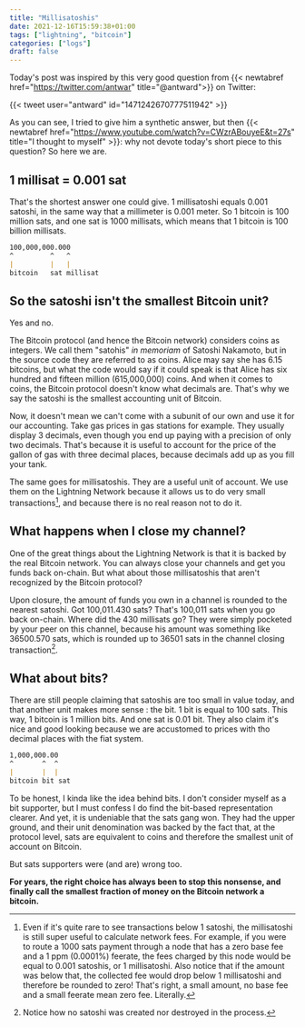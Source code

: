 ```yaml
---
title: "Millisatoshis"
date: 2021-12-16T15:59:38+01:00
tags: ["lightning", "bitcoin"]
categories: ["logs"]
draft: false
---
```


Today's post was inspired by this very good question from {{< newtabref href="https://twitter.com/antwar" title="@antward">}} on Twitter:

{{< tweet user="antward" id="1471242670777511942" >}}

As you can see, I tried to give him a synthetic answer, but then {{< newtabref  href="https://www.youtube.com/watch?v=CWzrABouyeE&t=27s" title="I thought to myself" >}}: why not devote today's short piece to this question? So here we are.

## 1 millisat = 0.001 sat

That's the shortest answer one could give. 1 millisatoshi equals 0.001 satoshi, in the same way that a millimeter is 0.001 meter. So 1 bitcoin is 100 million sats, and one sat is 1000 millisats, which means that 1 bitcoin is 100 billion millisats.

```md
100,000,000.000
^         ^   ^
|         |   |
bitcoin   sat millisat
```

## So the satoshi isn't the smallest Bitcoin unit?

Yes and no.

The Bitcoin protocol (and hence the Bitcoin network) considers coins as integers. We call them "satohis" *in memoriam* of Satoshi Nakamoto, but in the source code they are referred to as coins. Alice may say she has 6.15 bitcoins, but what the code would say if it could speak is that Alice has six hundred and fifteen million (615,000,000) coins. And when it comes to coins, the Bitcoin protocol doesn't know what decimals are. That's why we say the satoshi is the smallest accounting unit of Bitcoin.

Now, it doesn't mean we can't come with a subunit of our own and use it for our accounting. Take gas prices in gas stations for example. They usually display 3 decimals, even though you end up paying with a precision of only two decimals. That's because it is useful to account for the price of the gallon of gas with three decimal places, because decimals add up as you fill your tank.

The same goes for millisatoshis. They are a useful unit of account. We use them on the Lightning Network because it allows us to do very small transactions[^1], and because there is no real reason not to do it.

## What happens when I close my channel?

One of the great things about the Lightning Network is that it is backed by the real Bitcoin network. You can always close your channels and get you funds back on-chain. But what about those millisatoshis that aren't recognized by the Bitcoin protocol?

Upon closure, the amount of funds you own in a channel is rounded to the nearest satoshi. Got 100,011.430 sats? That's 100,011 sats when you go back on-chain. Where did the 430 millisats go? They were simply pocketed by your peer on this channel, because his amount was something like 36500.570 sats, which is rounded up to 36501 sats in the channel closing transaction[^2].

## What about bits?

There are still people claiming that satoshis are too small in value today, and that another unit makes more sense : the bit. 1 bit is equal to 100 sats. This way, 1 bitcoin is 1 million bits. And one sat is 0.01 bit. They also claim it's nice and good looking because we are accustomed to prices with tho decimal places with the fiat system.

```md
1,000,000.00
^       ^  ^
|       |  |
bitcoin bit sat
```

To be honest, I kinda like the idea behind bits. I don't consider myself as a bit supporter, but I must confess I do find the bit-based representation clearer. And yet, it is undeniable that the sats gang won. They had the upper ground, and their unit denomination was backed by the fact that, at the protocol level, sats are equivalent to coins and therefore the smallest unit of account on Bitcoin.

But sats supporters were (and are) wrong too.

**For years, the right choice has always been to stop this nonsense, and finally call the smallest fraction of money on the Bitcoin network a bitcoin.**

[^1]: Even if it's quite rare to see transactions below 1 satoshi, the millisatoshi is still super useful to calculate network fees. For example, if you were to route a 1000 sats payment through a node that has a zero base fee and a 1 ppm (0.0001%) feerate, the fees charged by this node would be equal to 0.001 satoshis, or 1 millisatoshi.
Also notice that if the amount was below that, the collected fee would drop below 1 millisatoshi and therefore be rounded to zero! That's right, a small amount, no base fee and a small feerate mean zero fee. Literally.

[^2]: Notice how no satoshi was created nor destroyed in the process.